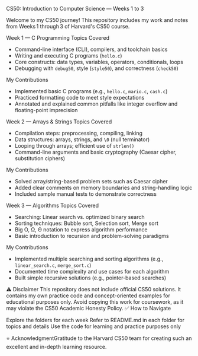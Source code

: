 CS50: Introduction to Computer Science — Weeks 1 to 3

Welcome to my CS50 journey! This repository includes my work and notes from Weeks 1 through 3 of Harvard's CS50 course.

Week 1 — C Programming
Topics Covered
- Command-line interface (CLI), compilers, and toolchain basics
- Writing and executing C programs (`hello.c`)
- Core constructs: data types, variables, operators, conditionals, loops
- Debugging with `debug50`, style (`style50`), and correctness (`check50`)

My Contributions
- Implemented basic C programs (e.g., `hello.c`, `mario.c`, `cash.c`)
- Practiced formatting code to meet style expectations
- Annotated and explained common pitfalls like integer overflow and floating-point imprecision

Week 2 — Arrays & Strings
Topics Covered
- Compilation steps: preprocessing, compiling, linking
- Data structures: arrays, strings, and `\0` (null terminator)
- Looping through arrays; efficient use of `strlen()`
- Command-line arguments and basic cryptography (Caesar cipher, substitution ciphers)

My Contributions
- Solved array/string-based problem sets such as Caesar cipher
- Added clear comments on memory boundaries and string-handling logic
- Included sample manual tests to demonstrate correctness

Week 3 — Algorithms
Topics Covered
- Searching: Linear search vs. optimized binary search
- Sorting techniques: Bubble sort, Selection sort, Merge sort
- Big O, Ω, Θ notation to express algorithm performance
- Basic introduction to recursion and problem-solving paradigms

My Contributions
- Implemented multiple searching and sorting algorithms (e.g., `linear_search.c`, `merge_sort.c`)
- Documented time complexity and use cases for each algorithm
- Built simple recursive solutions (e.g., pointer-based searches)

⚠ Disclaimer
This repository does not include official CS50 solutions.
It contains my own practice code and concept-oriented examples for educational purposes only.
Avoid copying this work for coursework, as it may violate the CS50 Academic Honesty Policy.
✅ How to Navigate

Explore the folders for each week
Refer to README.md in each folder for topics and details
Use the code for learning and practice purposes only

⭐ AcknowledgmentGratitude to the Harvard CS50 team for creating such an excellent and in-depth learning resource.
